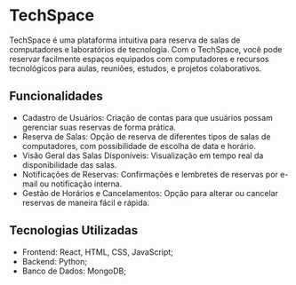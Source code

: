 # TechSpace
TechSpace é uma plataforma intuitiva para reserva de salas de computadores e laboratórios de tecnologia. Com o TechSpace, você pode reservar facilmente espaços equipados com computadores e recursos tecnológicos para aulas, reuniões, estudos, e projetos colaborativos.

## Funcionalidades
- Cadastro de Usuários: Criação de contas para que usuários possam gerenciar suas reservas de forma prática.
- Reserva de Salas: Opção de reserva de diferentes tipos de salas de computadores, com possibilidade de escolha de data e horário.
- Visão Geral das Salas Disponíveis: Visualização em tempo real da disponibilidade das salas.
- Notificações de Reservas: Confirmações e lembretes de reservas por e-mail ou notificação interna.
- Gestão de Horários e Cancelamentos: Opção para alterar ou cancelar reservas de maneira fácil e rápida.
## Tecnologias Utilizadas
- Frontend: React, HTML, CSS, JavaScript;
- Backend: Python;
- Banco de Dados: MongoDB;
